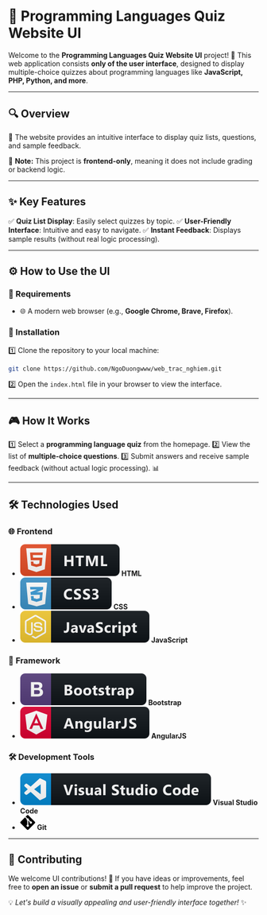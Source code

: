 # 🚀 Programming Languages Quiz Website UI

Welcome to the **Programming Languages Quiz Website UI** project! 🎉 This web application consists **only of the user interface**, designed to display multiple-choice quizzes about programming languages like **JavaScript, PHP, Python, and more**.

---
## 🔍 Overview
📝 The website provides an intuitive interface to display quiz lists, questions, and sample feedback.

📌 **Note:** This project is **frontend-only**, meaning it does not include grading or backend logic.

---
## ✨ Key Features
✅ **Quiz List Display**: Easily select quizzes by topic.
✅ **User-Friendly Interface**: Intuitive and easy to navigate.
✅ **Instant Feedback**: Displays sample results (without real logic processing).

---
## ⚙️ How to Use the UI

### 📌 Requirements
- 🌐 A modern web browser (e.g., **Google Chrome, Brave, Firefox**).

### 🚀 Installation
1️⃣ Clone the repository to your local machine:
   ```bash
   git clone https://github.com/NgoDuongwww/web_trac_nghiem.git
   ```
2️⃣ Open the `index.html` file in your browser to view the interface.

---
## 🎮 How It Works
1️⃣ Select a **programming language quiz** from the homepage.
2️⃣ View the list of **multiple-choice questions**.
3️⃣ Submit answers and receive sample feedback (without actual logic processing). 📊

---
## 🛠 Technologies Used
### 🌐 **Frontend**
- <img src="Image/icon/html.svg"> **HTML**
- <img src="Image/icon/css3.svg"> **CSS**
- <img src="Image/icon/js.svg"> **JavaScript**

### 🧩 **Framework**
- <img src="Image/icon/bootstrap.svg"> **Bootstrap**
- <img src="Image/icon/angular.svg"> **AngularJS**

### 🛠 **Development Tools**
- <img src="Image/icon/visualstudio_code.svg"> **Visual Studio Code**
- <img src="Image/icon/git.svg" width="30" height="30"> **Git**

---
## 🤝 Contributing
We welcome UI contributions! 🚀 If you have ideas or improvements, feel free to **open an issue** or **submit a pull request** to help improve the project.

💡 *Let's build a visually appealing and user-friendly interface together!* ✨
